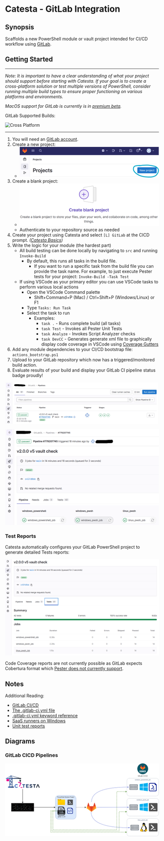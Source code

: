 # Catesta - GitLab Integration

## Synopsis

Scaffolds a new PowerShell module or vault project intended for CI/CD workflow using [GitLab](https://gitlab.com/).

## Getting Started

-------------------

*Note: It is important to have a clear understanding of what your project should support before starting with Catesta. If your goal is to create a cross-platform solution or test multiple versions of PowerShell, consider running multiple build types to ensure proper functioning on various platforms and environments.*

*MacOS support for GitLab is currently is in [premium beta](https://docs.gitlab.com/ee/ci/runners/saas/macos_saas_runner.html).*

GitLab Supported Builds:

![Cross Platform](https://img.shields.io/badge/Builds-Windows%20PowerShell%20%7C%20Windows%20pwsh%20%7C%20Linux-lightgrey)

-------------------

1. You will need an [GitLab account](https://gitlab.com/users/sign_in).
1. Create a new project:
    * ![GitLab New Project](../assets/GitLab/gitlab_new_project.png)
1. Create a blank project:
    * ![GitLab New Project Selection](../assets/GitLab/gitlab_blank_project.png)
    * Authenticate to your repository source as needed
1. Create your project using Catesta and select `[L] GitLab` at the CICD prompt. *([Catesta Basics](../Catesta-Basics.md))*
1. Write the logic for your module (the hardest part)
    * All build testing can be done locally by navigating to `src` and running `Invoke-Build`
        * By default, this runs all tasks in the build file.
            * If you want to run a specific task from the build file you can provide the task name. For example, to just execute Pester tests for your project: `Invoke-Build -Task Test`
    * If using VSCode as your primary editor you can use VSCode tasks to perform various local actions
        * Open the VSCode Command palette
            * Shift+Command+P (Mac) / Ctrl+Shift+P (Windows/Linux) or F1
        * Type `Tasks: Run Task`
        * Select the task to run
            * Examples:
                * `task .` - Runs complete build (all tasks)
                * `task Test` - Invokes all Pester Unit Tests
                * `task Analyze` - Invokes Script Analyzer checks
                * `task DevCC` - Generates generate xml file to graphically display code coverage in VSCode using [Coverage Gutters](https://marketplace.visualstudio.com/items?itemName=ryanluker.vscode-coverage-gutters)
1. Add any module dependencies to your CI/CD bootstrap file: `actions_bootstrap.ps1`
1. Upload to your GitLab repository which now has a triggered/monitored build action.
1. Evaluate results of your build and display your GitLab CI pipeline status badge proudly!

![GitLab project created by Catesta Pipeline Status](../assets/GitLab/gitlab_pipeline_status.png)

![GitLab project CICD Build Status](../assets/GitLab/gitlab_cicd_build_status.png)

### Test Reports

Catesta automatically configures your GitLab PowerShell project to generate detailed Tests reports:

![GitLab PowerShell project Test results](../assets/GitLab/gitlab_powershell_test_report.png)

Code Coverage reports are not currently possible as GitLab expects Cobertura format which [Pester does not currently support](https://github.com/pester/Pester/issues/2203).

## Notes

Additional Reading:

* [GitLab CI/CD](https://docs.gitlab.com/ee/ci/)
* [The .gitlab-ci.yml file](https://docs.gitlab.com/ee/ci/yaml/gitlab_ci_yaml.html)
* [.gitlab-ci.yml keyword reference](https://docs.gitlab.com/ee/ci/yaml/index.html)
* [SaaS runners on Windows](https://docs.gitlab.com/ee/ci/runners/saas/windows_saas_runner.html)
* [Unit test reports](https://docs.gitlab.com/ee/ci/testing/unit_test_reports.html)

## Diagrams

### GitLab CICD Pipelines

![Catesta PowerShell GitLab Diagram](../assets/GitLab/catesta_gitlab_diagram.png)
